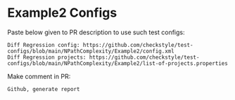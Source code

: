 # Example2 Configs
Paste below given to PR description to use such test configs:
```
Diff Regression config: https://github.com/checkstyle/test-configs/blob/main/NPathComplexity/Example2/config.xml
Diff Regression projects: https://github.com/checkstyle/test-configs/blob/main/NPathComplexity/Example2/list-of-projects.properties
```
Make comment in PR:
```
Github, generate report
```
